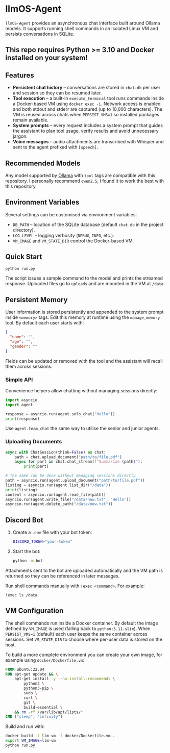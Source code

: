 # llmOS-Agent

`llmOS-Agent` provides an asynchronous chat interface built around Ollama models. It supports running shell commands in an isolated Linux VM and persists conversations in SQLite.

## This repo requires Python >= 3.10 and Docker installed on your system!

## Features

- **Persistent chat history** – conversations are stored in `chat.db` per user and session so they can be resumed later.
- **Tool execution** – a built-in `execute_terminal` tool runs commands inside a Docker-based VM using `docker exec -i`. Network access is enabled and both stdout and stderr are captured (up to 10,000 characters). The VM is reused across chats when `PERSIST_VMS=1` so installed packages remain available.
- **System prompts** – every request includes a system prompt that guides the assistant to plan tool usage, verify results and avoid unnecessary jargon.
- **Voice messages** – audio attachments are transcribed with Whisper and sent to the agent prefixed with `[speech]`.

## Recommended Models

Any model supported by [Ollama](https://ollama.com) with `tool` tags are compatible with this repository. I personally recommend `qwen2.5`, I found it to work the best with this repository.

## Environment Variables

Several settings can be customised via environment variables:

- `DB_PATH` – location of the SQLite database (default `chat.db` in the project directory).
- `LOG_LEVEL` – logging verbosity (`DEBUG`, `INFO`, etc.).
- `VM_IMAGE` and `VM_STATE_DIR` control the Docker-based VM.

## Quick Start

```bash
python run.py
```

The script issues a sample command to the model and prints the streamed response. Uploaded files go to `uploads` and are mounted in the VM at `/data`.

## Persistent Memory

User information is stored persistently and appended to the system prompt inside
`<memory>` tags. Edit this memory at runtime using the `manage_memory` tool. By
default each user starts with:

```json
{
  "name": "",
  "age": "",
  "gender": ""
}
```

Fields can be updated or removed with the tool and the assistant will recall
them across sessions.

### Simple API

Convenience helpers allow chatting without managing sessions directly:

```python
import asyncio
import agent

response = asyncio.run(agent.solo_chat("Hello"))
print(response)
```

Use `agent.team_chat` the same way to utilise the senior and junior agents.

### Uploading Documents

```python
async with ChatSession(think=False) as chat:
    path = chat.upload_document("path/to/file.pdf")
    async for part in chat.chat_stream(f"Summarize {path}"):
        print(part)

# The same can be done without managing sessions directly
path = asyncio.run(agent.upload_document("path/to/file.pdf"))
listing = asyncio.run(agent.list_dir("/data"))
print(listing)
content = asyncio.run(agent.read_file(path))
asyncio.run(agent.write_file("/data/new.txt", "Hello"))
asyncio.run(agent.delete_path("/data/new.txt"))
```

## Discord Bot

1. Create a `.env` file with your bot token:

   ```bash
   DISCORD_TOKEN="your-token"
   ```
2. Start the bot:

   ```bash
   python -m bot
   ```

Attachments sent to the bot are uploaded automatically and the VM path is returned so they can be referenced in later messages.

Run shell commands manually with `!exec <command>`. For example:

```text
!exec ls /data
```

## VM Configuration

The shell commands run inside a Docker container. By default the image defined by `VM_IMAGE` is used (falling back to `python:3.11-slim`). When `PERSIST_VMS=1` (default) each user keeps the same container across sessions. Set `VM_STATE_DIR` to choose where per-user data is stored on the host.

To build a more complete environment you can create your own image, for example using `docker/Dockerfile.vm`:

```Dockerfile
FROM ubuntu:22.04
RUN apt-get update && \
    apt-get install -y --no-install-recommends \
        python3 \
        python3-pip \
        sudo \
        curl \
        git \
        build-essential \
    && rm -rf /var/lib/apt/lists/*
CMD ["sleep", "infinity"]
```

Build and run with:

```bash
docker build -t llm-vm -f docker/Dockerfile.vm .
export VM_IMAGE=llm-vm
python run.py
```
